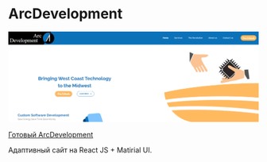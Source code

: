 # ArcDevelopment

![Иллюстрация к проекту](https://github.com/PogorelovAlex/ArcDevelopment/blob/main/arcDev.png)

[Готовый ArcDevelopment](https://pogorelovalex.github.io/ArcDevelopment/#/)


Адаптивный сайт на React JS + Matirial UI.
